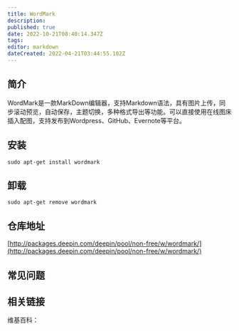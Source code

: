 ```yaml
---
title: WordMark
description: 
published: true
date: 2022-10-21T08:40:14.347Z
tags: 
editor: markdown
dateCreated: 2022-04-21T03:44:55.102Z
---
```


## 简介

WordMark是一款MarkDown编辑器，支持Markdown语法，具有图片上传，同步滚动预览，自动保存，主题切换，多种格式导出等功能。可以直接使用在线图床插入配图，支持发布到Wordpress、GitHub、Evernote等平台。

## 安装

`sudo apt-get install wordmark`

## 卸载

`sudo apt-get remove wordmark`

## 仓库地址

[http://packages.deepin.com/deepin/pool/non-free/w/wordmark/](http://packages.deepin.com/deepin/pool/non-free/w/wordmark/)

## 常见问题

## 相关链接

维基百科：

